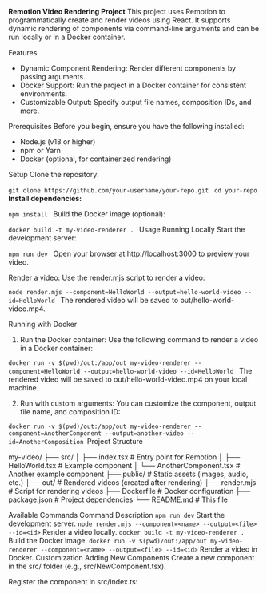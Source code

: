 **Remotion Video Rendering Project**
This project uses Remotion to programmatically create and render videos using React. It supports dynamic rendering of components via command-line arguments and can be run locally or in a Docker container.

Features
* Dynamic Component Rendering: Render different components by passing arguments.
* Docker Support: Run the project in a Docker container for consistent environments.
* Customizable Output: Specify output file names, composition IDs, and more.

Prerequisites
Before you begin, ensure you have the following installed:

* Node.js (v18 or higher)
* npm or Yarn
* Docker (optional, for containerized rendering)

Setup
Clone the repository:

`git clone https://github.com/your-username/your-repo.git
`
`cd your-repo
`
**Install dependencies:**


`npm install
`
Build the Docker image (optional):

`docker build -t my-video-renderer .
`
Usage
Running Locally
Start the development server:

`npm run dev
`
Open your browser at http://localhost:3000 to preview your video.

Render a video:
Use the render.mjs script to render a video:


`node render.mjs --component=HelloWorld --output=hello-world-video --id=HelloWorld
`
The rendered video will be saved to out/hello-world-video.mp4.

Running with Docker
1. Run the Docker container:
Use the following command to render a video in a Docker container:

`docker run -v $(pwd)/out:/app/out my-video-renderer --component=HelloWorld --output=hello-world-video --id=HelloWorld
`
The rendered video will be saved to out/hello-world-video.mp4 on your local machine.

2. Run with custom arguments:
You can customize the component, output file name, and composition ID:


`docker run -v $(pwd)/out:/app/out my-video-renderer --component=AnotherComponent --output=another-video --id=AnotherComposition
`Project Structure

my-video/
├── src/
│   ├── index.tsx          # Entry point for Remotion
│   ├── HelloWorld.tsx     # Example component
│   └── AnotherComponent.tsx # Another example component
├── public/                # Static assets (images, audio, etc.)
├── out/                   # Rendered videos (created after rendering)
├── render.mjs             # Script for rendering videos
├── Dockerfile             # Docker configuration
├── package.json           # Project dependencies
└── README.md              # This file

Available Commands
Command	Description
`npm run dev`	Start the development server.
`node render.mjs --component=<name> --output=<file> --id=<id>`	Render a video locally.
`docker build -t my-video-renderer .`	Build the Docker image.
`docker run -v $(pwd)/out:/app/out my-video-renderer --component=<name> --output=<file> --id=<id>`	Render a video in Docker.
Customization
Adding New Components
Create a new component in the src/ folder (e.g., src/NewComponent.tsx).

Register the component in src/index.ts:
